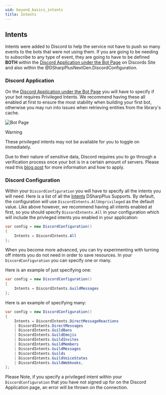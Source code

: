 ```yaml
---
uid: beyond_basics_intents
title: Intents
---
```


## Intents
Intents were added to Discord to help the service not have to push so many events to the bots that were not using them.  If you are going to be needing
to subscribe to any type of event, they are going to have to be defined **BOTH** within the 
[Discord Application under the Bot Page](https://discord.com/developers/applications) on Discords Site and also within the @DSharpPlusNextGen.DiscordConfiguration.


### Discord Application
On the [Discord Application under the Bot Page](https://discord.com/developers/applications) you will have to specify if your bot requires Privileged Intents. We recommend having these all enabled at first to ensure the most stability when building your first bot, otherwise you may run into issues when retrieving entities from the library's cache. 

![Bot Page](/images/Intents.png)

>[!WARNING]
 > These privileged intents may not be available for you to toggle on immediately. 
 >
 > Due to their nature of sensitive data, Discord requires you to go through a verification process once your bot is in a certain amount of servers.
 > Please read this [blog post](https://support.discord.com/hc/en-us/articles/360040720412-Bot-Verification-and-Data-Whitelisting) for more information and how to apply.

### Discord Configuration
Within your `DiscordConfiguration` you will have to specify all the intents you will need. Here is a list of all the
[Intents](xref:DSharpPlusNextGen.DiscordIntents) DSharpPlus Supports. By default, the configuration will use `DiscordIntents.AllUnprivileged` as the default value. Like above however, we recommend having all intents enabled at first, so you should specify `DiscordIntents.All` in your configuration which will include the privleged intents you enabled in your application: 

```csharp
var config = new DiscordConfiguration()
{
    Intents = DiscordIntents.All
};
```

When you become more advanced, you can try experimenting with turning off intents you do not need in order to save resources. In your `DiscordConfiguration` you can specify one or many. 

Here is an example of just specifying one: 
```csharp
var config = new DiscordConfiguration()
{
    Intents = DiscordIntents.GuildMessages
};
```

Here is an example of specifying many:

```csharp
var config = new DiscordConfiguration()
{
    Intents = DiscordIntents.DirectMessageReactions 
    | DiscordIntents.DirectMessages 
    | DiscordIntents.GuildBans 
    | DiscordIntents.GuildEmojis 
    | DiscordIntents.GuildInvites 
    | DiscordIntents.GuildMembers
    | DiscordIntents.GuildMessages
    | DiscordIntents.Guilds
    | DiscordIntents.GuildVoiceStates 
    | DiscordIntents.GuildWebhooks,
};
```

Please Note, if you specify a privileged intent within your `DiscordConfiguration` that you have not signed up for on the Discord Application page, an error will be thrown on the connection. 
